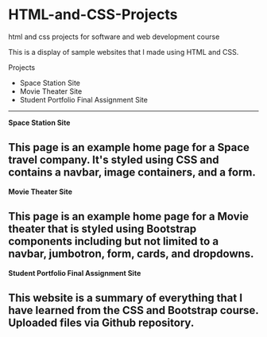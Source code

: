 # HTML-and-CSS-Projects
html and css projects for software and web development course

This is a display of sample websites that I made using HTML and CSS.

Projects

- Space Station Site
- Movie Theater Site
- Student Portfolio Final Assignment Site
------------------------------------------------------------
**Space Station Site**

This page is an example home page for a Space travel company. It's styled using CSS and contains a navbar, image containers, and a form.
------------------------------------------------------------

**Movie Theater Site**

This page is an example home page for a Movie theater that is styled using Bootstrap components including but not limited to a navbar, jumbotron, form, cards, and dropdowns.
------------------------------------------------------------

**Student Portfolio Final Assignment Site**

This website is a summary of everything that I have learned from the CSS and Bootstrap course. Uploaded files via Github repository.
-------------------------
